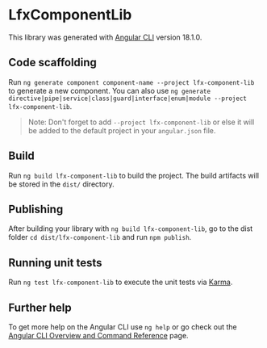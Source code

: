 # LfxComponentLib

This library was generated with [Angular CLI](https://github.com/angular/angular-cli) version 18.1.0.

## Code scaffolding

Run `ng generate component component-name --project lfx-component-lib` to generate a new component. You can also use `ng generate directive|pipe|service|class|guard|interface|enum|module --project lfx-component-lib`.
> Note: Don't forget to add `--project lfx-component-lib` or else it will be added to the default project in your `angular.json` file. 

## Build

Run `ng build lfx-component-lib` to build the project. The build artifacts will be stored in the `dist/` directory.

## Publishing

After building your library with `ng build lfx-component-lib`, go to the dist folder `cd dist/lfx-component-lib` and run `npm publish`.

## Running unit tests

Run `ng test lfx-component-lib` to execute the unit tests via [Karma](https://karma-runner.github.io).

## Further help

To get more help on the Angular CLI use `ng help` or go check out the [Angular CLI Overview and Command Reference](https://angular.dev/tools/cli) page.
